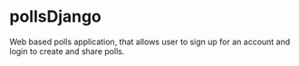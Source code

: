 # pollsDjango
Web based polls application, that allows user to sign up for an account and login to create and share polls. 
